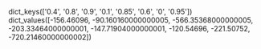 dict_keys(['0.4', '0.8', '0.9', '0.1', '0.85', '0.6', '0', '0.95'])
dict_values([-156.46096, -90.160160000000005, -566.35368000000005, -203.33464000000001, -147.71904000000001, -120.54696, -221.50752, -720.21460000000002])